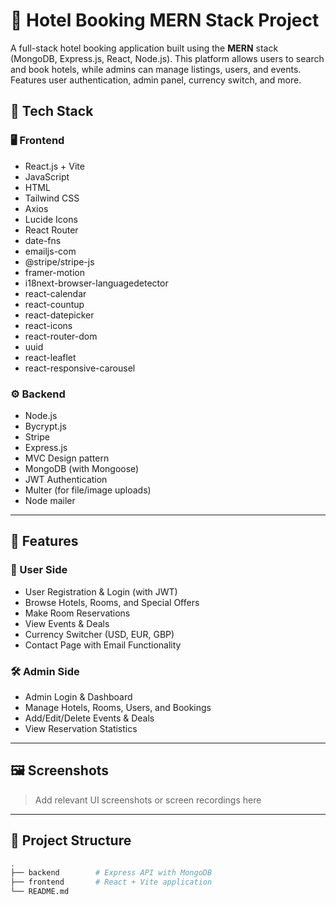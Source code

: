 # 🏨 Hotel Booking MERN Stack Project

A full-stack hotel booking application built using the **MERN** stack (MongoDB, Express.js, React, Node.js). This platform allows users to search and book hotels, while admins can manage listings, users, and events. Features user authentication, admin panel, currency switch, and more.

## 🔧 Tech Stack

### 🖥️ Frontend

- React.js + Vite
- JavaScript
- HTML
- Tailwind CSS
- Axios
- Lucide Icons
- React Router
- date-fns
- emailjs-com
- @stripe/stripe-js
- framer-motion
- i18next-browser-languagedetector
- react-calendar
- react-countup
- react-datepicker
- react-icons
- react-router-dom
- uuid
- react-leaflet
- react-responsive-carousel

### ⚙️ Backend

- Node.js
- Bycrypt.js
- Stripe
- Express.js
- MVC Design pattern
- MongoDB (with Mongoose)
- JWT Authentication
- Multer (for file/image uploads)
- Node mailer

---

## 🚀 Features

### 👤 User Side

- User Registration & Login (with JWT)
- Browse Hotels, Rooms, and Special Offers
- Make Room Reservations
- View Events & Deals
- Currency Switcher (USD, EUR, GBP)
- Contact Page with Email Functionality

### 🛠️ Admin Side

- Admin Login & Dashboard
- Manage Hotels, Rooms, Users, and Bookings
- Add/Edit/Delete Events & Deals
- View Reservation Statistics

---

## 🖼️ Screenshots

> Add relevant UI screenshots or screen recordings here

---

## 📁 Project Structure

```bash
.
├── backend        # Express API with MongoDB
├── frontend       # React + Vite application
└── README.md
```

